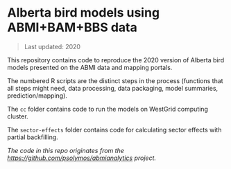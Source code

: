 # Alberta bird models using ABMI+BAM+BBS data

> Last updated: 2020

This repository contains code to reproduce the 2020 version of Alberta bird models presented on the ABMI data and mapping portals.

The numbered R scripts are the distinct steps in the process (functions that all steps might need, data processing, data packaging, model summaries, prediction/mapping).

The `cc` folder contains code to run the models on WestGrid computing cluster.

The `sector-effects` folder contains code for calculating sector effects with partial backfilling.

*The code in this repo originates from the <https://github.com/psolymos/abmianalytics> project.*
